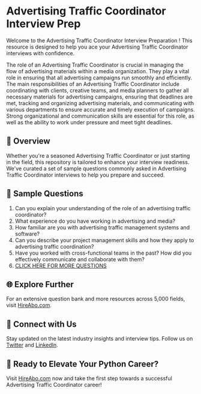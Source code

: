 # Advertising Traffic Coordinator Interview Prep

Welcome to the Advertising Traffic Coordinator Interview Preparation ! This resource is designed to help you ace your Advertising Traffic Coordinator interviews with confidence.

The role of an Advertising Traffic Coordinator is crucial in managing the flow of advertising materials within a media organization. They play a vital role in ensuring that all advertising campaigns run smoothly and efficiently. The main responsibilities of an Advertising Traffic Coordinator include coordinating with clients, creative teams, and media planners to gather all necessary materials for advertising campaigns, ensuring that deadlines are met, tracking and organizing advertising materials, and communicating with various departments to ensure accurate and timely execution of campaigns. Strong organizational and communication skills are essential for this role, as well as the ability to work under pressure and meet tight deadlines.

## 🚀 Overview

Whether you're a seasoned Advertising Traffic Coordinator or just starting in the field, this repository is tailored to enhance your interview readiness. We've curated a set of sample questions commonly asked in Advertising Traffic Coordinator interviews to help you prepare and succeed.

## 📝 Sample Questions

1. Can you explain your understanding of the role of an advertising traffic coordinator?
2. What experience do you have working in advertising and media?
3. How familiar are you with advertising traffic management systems and software?
4. Can you describe your project management skills and how they apply to advertising traffic coordination?
5. Have you worked with cross-functional teams in the past? How did you effectively communicate and collaborate with them?
6. [CLICK HERE FOR MORE QUESTIONS](https://hireabo.com/job/8_3_19/Advertising%20Traffic%20Coordinator)

## 🌐 Explore Further

For an extensive question bank and more resources across 5,000 fields, visit [HireAbo.com](https://www.hireabo.com).

## 📱 Connect with Us

Stay updated on the latest industry insights and interview tips. Follow us on [Twitter](https://twitter.com/hireabo) and [LinkedIn](https://www.linkedin.com/in/hire-abo-3609972a8/).

## 🚀 Ready to Elevate Your Python Career?

Visit [HireAbo.com](https://www.hireabo.com) now and take the first step towards a successful Advertising Traffic Coordinator career!
